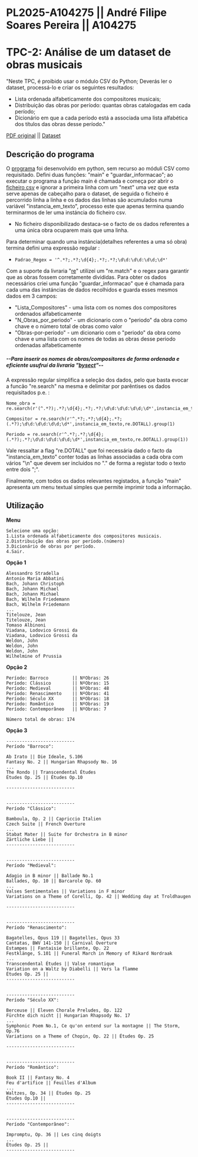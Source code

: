 # PL2025-A104275 || André Filipe Soares Pereira || A104275
# TPC-2: Análise de um dataset de obras musicais

"Neste TPC, é proibido usar o módulo CSV do Python;
Deverás ler o dataset, processá-lo e criar os seguintes resultados:
  - Lista ordenada alfabeticamente dos compositores musicais;
  - Distribuição das obras por período: quantas obras catalogadas em cada período;
  - Dicionário em que a cada período está a associada uma lista alfabética dos títulos das obras desse período."

[PDF original](https://github.com/AndrePereira123/PL2025-A104275/blob/main/TPC2/tpc2.pdf) || [Dataset](https://github.com/AndrePereira123/PL2025-A104275/blob/main/TPC2/obras.csv)

## Descrição do programa

O [programa](https://github.com/AndrePereira123/PL2025-A104275/blob/main/TPC2/programa.py) foi desenvolvido em python, sem recurso ao móduli CSV como requisitado. Defini duas funções: "main" e "guardar_informacao"; ao executar o programa a função main é chamada e começa por abrir o [ficheiro csv](https://github.com/AndrePereira123/PL2025-A104275/blob/main/TPC2/obras.csv) e ignorar a primeira linha com um "next" uma vez que esta serve apenas de cabeçalho para o dataset, de seguida o ficheiro é percorrido linha a linha e os dados das linhas são acumulados numa variável "instancia_em_texto", processo este que apenas termina quando terminarmos de ler uma instáncia do ficheiro csv. 
 - No ficheiro disponibilizado destaca-se o facto de os dados referentes a uma única obra ocuparem mais que uma linha.

Para determinar quando uma instáncia(detalhes referentes a uma só obra) termina defini uma expressão regular : 
 - ```Padrao_Regex = '^.*?;.*?;\d{4};.*?;.*?;\d\d:\d\d:\d\d;\d*'```

Com a suporte da livraria "[re](https://docs.python.org/3/library/re.html)" utilizei um "re.match" e o regex para garantir que as obras fossem corretamente divididas. Para obter os dados necessários criei uma função "guardar_informacao" que é chamada para cada uma das instáncias de dados recolhidos e guarda esses mesmos dados em 3 campos:
  - "Lista_Compositores" - uma lista com os nomes dos compositores ordenados alfabeticamente
  - "N_Obras_por_periodo" - um dicionario com o "periodo" da obra como chave e o número total de obras como valor
  - "Obras-por-periodo" -  um dicionario com o "periodo" da obra como chave e uma lista com os nomes de todas as obras desse periodo ordenadas alfabeticamente
##### --Para inserir os nomes de obras/compositores de forma ordenada e eficiente usufruí da livraria "[bysect](https://docs.python.org/3/library/bisect.html)"--

A expressão regular simplifica a seleção dos dados, pelo que basta evocar a funcão "re.search" na mesma e delimitar por parêntises os dados requisitados p.e. :
    
    Nome_obra = re.search(r'(^.*?);.*?;\d{4};.*?;.*?;\d\d:\d\d:\d\d;\d*',instancia_em_texto,re.DOTALL).group(1)
    
    Compositor = re.search(r'^.*?;.*?;\d{4};.*?;(.*?);\d\d:\d\d:\d\d;\d*',instancia_em_texto,re.DOTALL).group(1)
    
    Periodo = re.search(r'^.*?;.*?;\d{4};(.*?);.*?;\d\d:\d\d:\d\d;\d*',instancia_em_texto,re.DOTALL).group(1))

Vale ressaltar a flag "re.DOTALL" que foi necessária dado o facto da "instancia_em_texto" conter todas as linhas associadas a cada obra com vários "\n" que devem ser incluidos no "." de forma a registar todo o texto entre dois ";".

Finalmente, com todos os dados relevantes registados, a função "main" apresenta um menu textual simples que permite imprimir toda a informação.

## Utilização
**Menu**
```
Selecione uma opção:
1.Lista ordenada alfabeticamente dos compositores musicais.
2.Distribuição das obras por período.(número)
3.Dicionário de obras por período.
4.Sair.
```
**Opção 1**
```
Alessandro Stradella
Antonio Maria Abbatini
Bach, Johann Christoph
Bach, Johann Michael
Bach, Johann Michael
Bach, Wilhelm Friedemann
Bach, Wilhelm Friedemann
...
Titelouze, Jean
Titelouze, Jean
Tomaso Albinoni
Viadana, Lodovico Grossi da
Viadana, Lodovico Grossi da
Weldon, John
Weldon, John
Weldon, John
Wilhelmine of Prussia

```
**Opção 2**
```
Período: Barroco         || NºObras: 26
Período: Clássico        || NºObras: 15
Período: Medieval        || NºObras: 48
Período: Renascimento    || NºObras: 41
Período: Século XX       || NºObras: 18
Período: Romântico       || NºObras: 19
Período: Contemporâneo   || NºObras: 7

Número total de obras: 174
```
**Opção 3**
```
--------------------------
Período "Barroco":

Ab Irato || Die Ideale, S.106
Fantasy No. 2 || Hungarian Rhapsody No. 16
...
The Rondo || Transcendental Études
Études Op. 25 || Études Op.10

--------------------------


--------------------------
Período "Clássico":

Bamboula, Op. 2 || Capriccio Italien
Czech Suite || French Overture
...
Stabat Mater || Suite for Orchestra in B minor
Zärtliche Liebe ||
--------------------------


--------------------------
Período "Medieval":

Adagio in B minor || Ballade No.1
Ballades, Op. 10 || Barcarole Op. 60
...
Valses Sentimentales || Variations in F minor
Variations on a Theme of Corelli, Op. 42 || Wedding day at Troldhaugen

--------------------------


--------------------------
Período "Renascimento":

Bagatelles, Opus 119 || Bagatelles, Opus 33
Cantatas, BWV 141-150 || Carnival Overture
Estampes || Fantaisie brillante, Op. 22
Festklänge, S.101 || Funeral March in Memory of Rikard Nordraak
...
Transcendental Études || Valse romantique
Variation on a Waltz by Diabelli || Vers la flamme
Études Op. 25 ||
--------------------------


--------------------------
Período "Século XX":

Berceuse || Eleven Chorale Preludes, Op. 122
Fürchte dich nicht || Hungarian Rhapsody No. 17
...
Symphonic Poem No.1, Ce qu'on entend sur la montagne || The Storm, Op.76
Variations on a Theme of Chopin, Op. 22 || Études Op. 25

--------------------------


--------------------------
Período "Romântico":

Book II || Fantasy No. 4
Feu d'artifice || Feuilles d'Album
...
Waltzes, Op. 34 || Études Op. 25
Études Op.10 ||
--------------------------


--------------------------
Período "Contemporâneo":

Impromptu, Op. 36 || Les cinq doigts
...
Études Op. 25 ||
--------------------------

```
